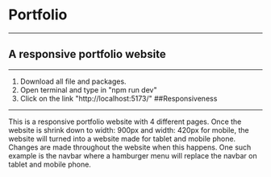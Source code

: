 # Portfolio
---
## A responsive portfolio website
---
 1. Download all file and packages.
 2. Open terminal and type in "npm run dev"
 3. Click on the link "http://localhost:5173/"
##Responsiveness
---
This is a responsive portfolio website with 4 different pages. Once the website is shrink down to width: 900px and width: 420px for mobile, the website will turned into a website made for tablet and mobile phone. Changes are made throughout the website when this happens. One such example is the navbar where a hamburger menu will replace the navbar on tablet and mobile phone.
